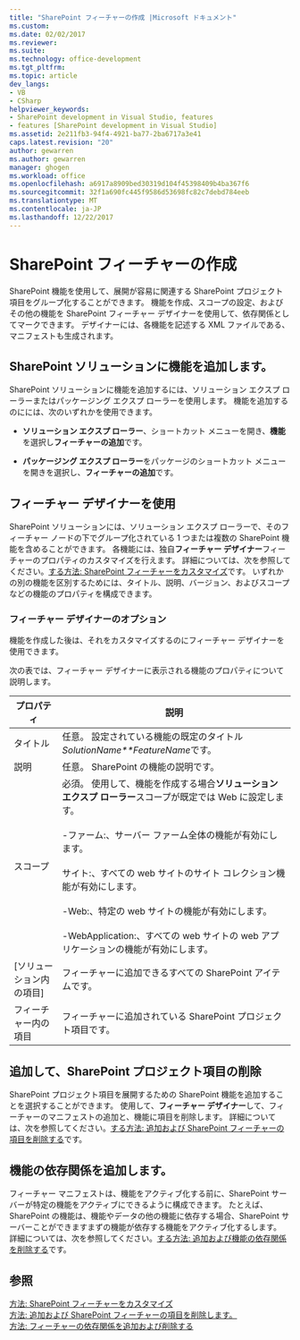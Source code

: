 ```yaml
---
title: "SharePoint フィーチャーの作成 |Microsoft ドキュメント"
ms.custom: 
ms.date: 02/02/2017
ms.reviewer: 
ms.suite: 
ms.technology: office-development
ms.tgt_pltfrm: 
ms.topic: article
dev_langs:
- VB
- CSharp
helpviewer_keywords:
- SharePoint development in Visual Studio, features
- features [SharePoint development in Visual Studio]
ms.assetid: 2e211fb3-94f4-4921-ba77-2ba6717a3e41
caps.latest.revision: "20"
author: gewarren
ms.author: gewarren
manager: ghogen
ms.workload: office
ms.openlocfilehash: a6917a8909bed30319d104f45398409b4ba367f6
ms.sourcegitcommit: 32f1a690fc445f9586d53698fc82c7debd784eeb
ms.translationtype: MT
ms.contentlocale: ja-JP
ms.lasthandoff: 12/22/2017
---
```

# <a name="creating-sharepoint-features"></a>SharePoint フィーチャーの作成
  SharePoint 機能を使用して、展開が容易に関連する SharePoint プロジェクト項目をグループ化することができます。 機能を作成、スコープの設定、およびその他の機能を SharePoint フィーチャー デザイナーを使用して、依存関係としてマークできます。 デザイナーには、各機能を記述する XML ファイルである、マニフェストも生成されます。  
  
## <a name="adding-features-to-the-sharepoint-solution"></a>SharePoint ソリューションに機能を追加します。  
 SharePoint ソリューションに機能を追加するには、ソリューション エクスプ ローラーまたはパッケージング エクスプ ローラーを使用します。 機能を追加するのにには、次のいずれかを使用できます。  
  
-   **ソリューション エクスプ ローラー**、ショートカット メニューを開き、**機能**を選択し**フィーチャーの追加**です。  
  
-   **パッケージング エクスプ ローラー**をパッケージのショートカット メニューを開きを選択し、**フィーチャーの追加**です。  
  
## <a name="using-the-feature-designer"></a>フィーチャー デザイナーを使用  
 SharePoint ソリューションには、ソリューション エクスプ ローラーで、そのフィーチャー ノードの下でグループ化されている 1 つまたは複数の SharePoint 機能を含めることができます。 各機能には、独自**フィーチャー デザイナー**フィーチャーのプロパティのカスタマイズを行えます。 詳細については、次を参照してください。[する方法: SharePoint フィーチャーをカスタマイズ](../sharepoint/how-to-customize-a-sharepoint-feature.md)です。 いずれかの別の機能を区別するためには、タイトル、説明、バージョン、およびスコープなどの機能のプロパティを構成できます。  
  
### <a name="feature-designer-options"></a>フィーチャー デザイナーのオプション  
 機能を作成した後は、それをカスタマイズするのにフィーチャー デザイナーを使用できます。  
  
 次の表では、フィーチャー デザイナーに表示される機能のプロパティについて説明します。  
  
|プロパティ|説明|  
|--------------|-----------------|  
|タイトル|任意。 設定されている機能の既定のタイトル*SolutionName**FeatureName*です。|  
|説明|任意。 SharePoint の機能の説明です。|  
|スコープ|必須。 使用して、機能を作成する場合**ソリューション エクスプ ローラー**スコープが既定では Web に設定します。<br /><br /> -ファーム:、サーバー ファーム全体の機能が有効にします。<br /><br /> サイト:、すべての web サイトのサイト コレクション機能が有効にします。<br /><br /> -Web:、特定の web サイトの機能が有効にします。<br /><br /> -WebApplication:、すべての web サイトの web アプリケーションの機能が有効にします。|  
|[ソリューション内の項目]|フィーチャーに追加できるすべての SharePoint アイテムです。|  
|フィーチャー内の項目|フィーチャーに追加されている SharePoint プロジェクト項目です。|  
  
## <a name="adding-and-removing-sharepoint-project-items"></a>追加して、SharePoint プロジェクト項目の削除  
 SharePoint プロジェクト項目を展開するための SharePoint 機能を追加することを選択することができます。 使用して、**フィーチャー デザイナー**して、フィーチャーのマニフェストの追加と、機能に項目を削除します。 詳細については、次を参照してください。[する方法: 追加および SharePoint フィーチャーの項目を削除する](../sharepoint/how-to-add-and-remove-items-to-sharepoint-features.md)です。  
  
## <a name="adding-feature-dependencies"></a>機能の依存関係を追加します。  
 フィーチャー マニフェストは、機能をアクティブ化する前に、SharePoint サーバーが特定の機能をアクティブにできるように構成できます。 たとえば、SharePoint の機能は、機能やデータの他の機能に依存する場合、SharePoint サーバーことができますまずの機能が依存する機能をアクティブ化するします。 詳細については、次を参照してください。[する方法: 追加および機能の依存関係を削除する](../sharepoint/how-to-add-and-remove-feature-dependencies.md)です。  
  
## <a name="see-also"></a>参照  
 [方法: SharePoint フィーチャーをカスタマイズ](../sharepoint/how-to-customize-a-sharepoint-feature.md)   
 [方法: 追加および SharePoint フィーチャーの項目を削除します。](../sharepoint/how-to-add-and-remove-items-to-sharepoint-features.md)   
 [方法: フィーチャーの依存関係を追加および削除する](../sharepoint/how-to-add-and-remove-feature-dependencies.md)  
  
  